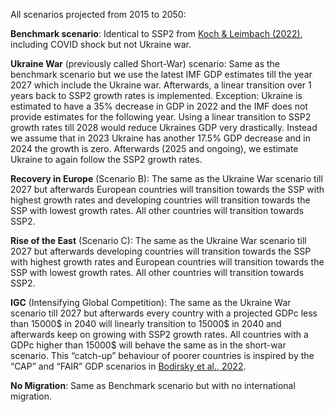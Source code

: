 All scenarios projected from 2015 to 2050:

**Benchmark scenario**: Identical to SSP2 from [Koch & Leimbach (2022)](https://doi.org/10.1016/j.futures.2023.103156), including COVID shock but not Ukraine war.

**Ukraine War** (previously called Short-War) scenario: Same as the benchmark scenario but we use the latest IMF GDP estimates till the year 2027 which include the Ukraine war. Afterwards, a linear transition over 1 years back to SSP2 growth rates is implemented. Exception: Ukraine is estimated to have a 35% decrease in GDP in 2022 and the IMF does not provide estimates for the following year. Using a linear transition to SSP2 growth rates till 2028 would reduce Ukraines GDP very drastically. Instead we assume that in 2023 Ukraine has another 17.5% GDP  decrease and in 2024 the growth is zero. Afterwards (2025  and ongoing), we estimate Ukraine to again follow the SSP2 growth rates.

**Recovery in Europe** (Scenario B): The same as the Ukraine War scenario till 2027 but afterwards European countries will transition towards the SSP with highest growth rates and developing countries will transition towards the SSP with lowest growth rates. All other countries will transition towards SSP2.

**Rise of the East** (Scenario C): The same as the Ukraine War scenario till 2027 but afterwards developing countries will transition towards the SSP with highest growth rates and European countries will transition towards the SSP with lowest growth rates. All other countries will transition towards SSP2.

**IGC** (Intensifying Global Competition): The same as the Ukraine War scenario till 2027 but afterwards every country with a projected GDPc less than 15000$ in 2040 will linearly transition to 15000$ in 2040 and afterwards keep on growing with SSP2 growth rates. All countries with a GDPc higher than 15000$ will behave the same as in the short-war scenario. This “catch-up” behaviour of poorer countries is inspired by the “CAP” and “FAIR” GDP scenarios in [Bodirsky et al., 2022](https://doi.org/10.1038/s43016-022-00500-3).

**No Migration**: Same as Benchmark scenario but with no international migration.